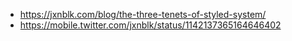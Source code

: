 - https://jxnblk.com/blog/the-three-tenets-of-styled-system/
- https://mobile.twitter.com/jxnblk/status/1142137365164646402
